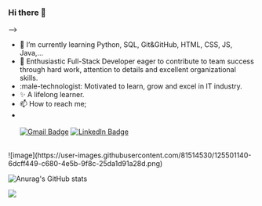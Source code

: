 ### Hi there 👋

<!--
**brkdkmn/brkdkmn** is a ✨ _special_ ✨ repository because its `README.md` (this file) appears on your GitHub profile.

Here are some ideas to get you started:

- 🔭 I’m currently working on ...
- 🌱 I’m currently learning ...
- 👯 I’m looking to collaborate on ...
- 🤔 I’m looking for help with ...
- 💬 Ask me about ...
- 📫 How to reach me: ...
- 😄 Pronouns: ...
- ⚡ Fun fact: ...
-->
-->
- :seedling: I’m currently learning Python, SQL, Git&GitHub, HTML, CSS, JS, Java,...
- :dancers: Enthusiastic Full-Stack Developer eager to contribute to team success through hard work, attention to details and excellent organizational skills.
- :male-technologist: Motivated to learn, grow and excel in IT industry.
- :sparkles: A lifelong learner.
- :mailbox: How to reach me;
- <br><br>
[![Gmail Badge](https://img.shields.io/badge/Gmail-D14836?style=for-the-badge&logo=gmail&logoColor=white)](https://mail.google.com/mail/u/0/?hl=tr&tf=cm&fs=1&to=bydkmnn@gmail.com)
[![LinkedIn Badge](https://img.shields.io/badge/LinkedIn-0077B5?style=for-the-badge&logo=linkedin&logoColor=white)](https://www.linkedin.com/in/burak-dikmen/)
<br>
![image](https://user-images.githubusercontent.com/81514530/125501140-6dcff449-c680-4e5b-9f8c-25da1d91a28d.png)

![Anurag's GitHub stats](https://github-readme-stats.vercel.app/api?username=brkdkmn&show_icons=true&theme=onedark)<br>

![](https://komarev.com/ghpvc/?username=brkdkmn)<br>

